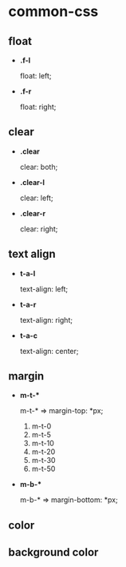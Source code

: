 common-css
==========

## float

* **.f-l**

  float: left;

* **.f-r**

  float: right;

## clear

* **.clear**

  clear: both;  

* **.clear-l**

  clear: left;  

* **.clear-r**

  clear: right; 

## text align

* **t-a-l**

  text-align: left;

* **t-a-r**

  text-align: right;

* **t-a-c**

  text-align: center;

## margin

* **m-t-\***

  m-t-\* => margin-top: \*px;

  1. m-t-0
  2. m-t-5
  3. m-t-10
  4. m-t-20
  5. m-t-30
  6. m-t-50

* **m-b-\***

  m-b-\* => margin-bottom: \*px;

## color

## background color